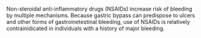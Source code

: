 Non-steroidal anti-inflammatory drugs (NSAIDs) increase risk of bleeding by multiple mechanisms. Because gastric bypass can predispose to ulcers and other forms of gastroinetestinal bleeding, use of NSAIDs is relatively contrainidicated in individuals with a history of major bleeding.
